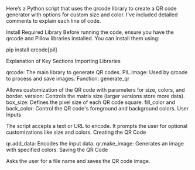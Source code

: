 Here’s a Python script that uses the qrcode library to create a QR code generator with options for custom size and color. I've included detailed comments to explain each line of code.

Install Required Library
Before running the code, ensure you have the qrcode and Pillow libraries installed. You can install them using:

pip install qrcode[pil]


Explanation of Key Sections
Importing Libraries

qrcode: The main library to generate QR codes.
PIL.Image: Used by qrcode to process and save images.
Function: generate_qr

Allows customization of the QR code with parameters for size, colors, and border.
version: Controls the matrix size (larger versions store more data).
box_size: Defines the pixel size of each QR code square.
fill_color and back_color: Control the QR code's foreground and background colors.
User Inputs

The script accepts a text or URL to encode.
It prompts the user for optional customizations like size and colors.
Creating the QR Code

qr.add_data: Encodes the input data.
qr.make_image: Generates an image with specified colors.
Saving the QR Code

Asks the user for a file name and saves the QR code image.
